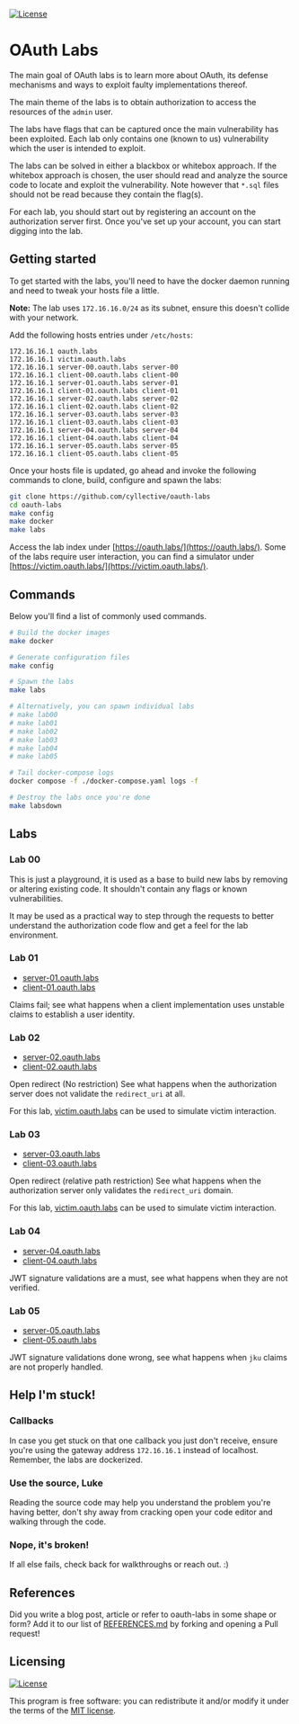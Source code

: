 [![License](https://img.shields.io/github/license/cyllective/oauth-labs)](LICENSE)

# OAuth Labs

The main goal of OAuth labs is to learn more about OAuth, its defense
mechanisms and ways to exploit faulty implementations thereof.

The main theme of the labs is to obtain authorization to access the resources
of the `admin` user.

The labs have flags that can be captured once the main vulnerability has been
exploited. Each lab only contains one (known to us) vulnerability which the
user is intended to exploit.

The labs can be solved in either a blackbox or whitebox approach. If the
whitebox approach is chosen, the user should read and analyze the source code
to locate and exploit the vulnerability. Note however that `*.sql` files should
not be read because they contain the flag(s).

For each lab, you should start out by registering an account on the
authorization server first. Once you've set up your account, you can start
digging into the lab.


## Getting started

To get started with the labs, you'll need to have the docker daemon running and
need to tweak your hosts file a little.

**Note:** The lab uses `172.16.16.0/24` as its subnet, ensure this doesn't
collide with your network.

Add the following hosts entries under `/etc/hosts`:

```
172.16.16.1 oauth.labs
172.16.16.1 victim.oauth.labs
172.16.16.1 server-00.oauth.labs server-00
172.16.16.1 client-00.oauth.labs client-00
172.16.16.1 server-01.oauth.labs server-01
172.16.16.1 client-01.oauth.labs client-01
172.16.16.1 server-02.oauth.labs server-02
172.16.16.1 client-02.oauth.labs client-02
172.16.16.1 server-03.oauth.labs server-03
172.16.16.1 client-03.oauth.labs client-03
172.16.16.1 server-04.oauth.labs server-04
172.16.16.1 client-04.oauth.labs client-04
172.16.16.1 server-05.oauth.labs server-05
172.16.16.1 client-05.oauth.labs client-05
```

Once your hosts file is updated, go ahead and invoke the following commands to
clone, build, configure and spawn the labs:

```bash
git clone https://github.com/cyllective/oauth-labs 
cd oauth-labs
make config
make docker
make labs
```

Access the lab index under [https://oauth.labs/](https://oauth.labs/).
Some of the labs require user interaction, you can find a simulator under [https://victim.oauth.labs/](https://victim.oauth.labs/).


## Commands

Below you'll find a list of commonly used commands.

```bash
# Build the docker images
make docker

# Generate configuration files
make config

# Spawn the labs
make labs

# Alternatively, you can spawn individual labs
# make lab00
# make lab01
# make lab02
# make lab03
# make lab04
# make lab05

# Tail docker-compose logs
docker compose -f ./docker-compose.yaml logs -f

# Destroy the labs once you're done
make labsdown
```

## Labs

### Lab 00

This is just a playground, it is used as a base to build new labs by removing
or altering existing code. It shouldn't contain any flags or known
vulnerabilities.

It may be used as a practical way to step through the requests to better
understand the authorization code flow and get a feel for the lab environment.


### Lab 01

+ [server-01.oauth.labs](https://server-01.oauth.labs/)
+ [client-01.oauth.labs](https://client-01.oauth.labs/)

Claims fail; see what happens when a client implementation uses unstable claims
to establish a user identity.


### Lab 02

+ [server-02.oauth.labs](https://server-02.oauth.labs/)
+ [client-02.oauth.labs](https://client-02.oauth.labs/)

Open redirect (No restriction)
See what happens when the authorization server does not validate the
`redirect_uri` at all.

For this lab, [victim.oauth.labs](https://victim.oauth.labs/) can be used to simulate victim interaction.


### Lab 03

+ [server-03.oauth.labs](https://server-03.oauth.labs/)
+ [client-03.oauth.labs](https://client-03.oauth.labs/)

Open redirect (relative path restriction) See what happens when the
authorization server only validates the `redirect_uri` domain.

For this lab, [victim.oauth.labs](https://victim.oauth.labs/) can be used to simulate victim interaction.


### Lab 04

+ [server-04.oauth.labs](https://server-04.oauth.labs/)
+ [client-04.oauth.labs](https://client-04.oauth.labs/)

JWT signature validations are a must, see what happens when they are not verified.


### Lab 05

+ [server-05.oauth.labs](https://server-05.oauth.labs/)
+ [client-05.oauth.labs](https://client-05.oauth.labs/)

JWT signature validations done wrong, see what happens when `jku` claims are
not properly handled.


## Help I'm stuck!

### Callbacks

In case you get stuck on that one callback you just don't receive, ensure
you're using the gateway address `172.16.16.1` instead of localhost. Remember,
the labs are dockerized.

### Use the source, Luke

Reading the source code may help you understand the problem you're having
better, don't shy away from cracking open your code editor and walking through
the code.

### Nope, it's broken!

If all else fails, check back for walkthroughs or reach out. :)


## References

Did you write a blog post, article or refer to oauth-labs in some shape or
form? Add it to our list of [REFERENCES.md](REFERENCES.md) by forking and
opening a Pull request!


## Licensing

[![License](https://img.shields.io/github/license/cyllective/oauth-labs)](LICENSE)

This program is free software: you can redistribute it and/or modify it under the terms of the [MIT license](LICENSE).

